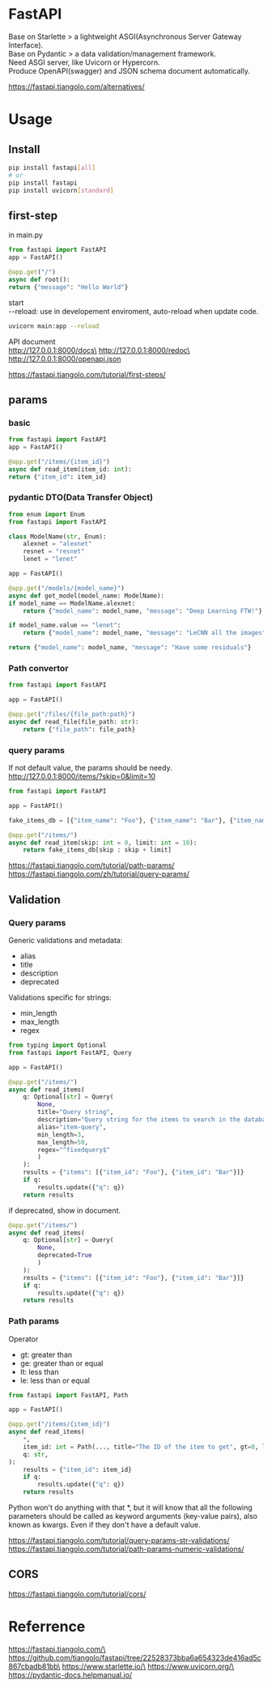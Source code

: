 # FastAPI

Base on Starlette > a lightweight ASGI(Asynchronous Server Gateway Interface).\
Base on Pydantic > a data validation/management framework.\
Need ASGI server, like Uvicorn or Hypercorn.\
Produce OpenAPI(swagger) and JSON schema document automatically.

https://fastapi.tiangolo.com/alternatives/

# Usage

## Install

```bash
pip install fastapi[all]
# or
pip install fastapi
pip install uvicorn[standard]
```

## first-step

in main.py

```python
from fastapi import FastAPI
app = FastAPI()

@app.get("/")
async def root():
return {"message": "Hello World"}
```

start\
--reload: use in developement enviroment, auto-reload when update code.

```bash
uvicorn main:app --reload
```

API document\
http://127.0.0.1:8000/docs\
http://127.0.0.1:8000/redoc\
http://127.0.0.1:8000/openapi.json

https://fastapi.tiangolo.com/tutorial/first-steps/

## params

### basic

```python
from fastapi import FastAPI
app = FastAPI()

@app.get("/items/{item_id}")
async def read_item(item_id: int):
return {"item_id": item_id}
```

### pydantic DTO(Data Transfer Object)

```python
from enum import Enum
from fastapi import FastAPI

class ModelName(str, Enum):
    alexnet = "alexnet"
    resnet = "resnet"
    lenet = "lenet"

app = FastAPI()

@app.get("/models/{model_name}")
async def get_model(model_name: ModelName):
if model_name == ModelName.alexnet:
    return {"model_name": model_name, "message": "Deep Learning FTW!"}

if model_name.value == "lenet":
    return {"model_name": model_name, "message": "LeCNN all the images"}

return {"model_name": model_name, "message": "Have some residuals"}
```

### Path convertor

```python
from fastapi import FastAPI

app = FastAPI()

@app.get("/files/{file_path:path}")
async def read_file(file_path: str):
    return {"file_path": file_path}
```

### query params
If not default value, the params should be needy.\
http://127.0.0.1:8000/items/?skip=0&limit=10

```python
from fastapi import FastAPI

app = FastAPI()

fake_items_db = [{"item_name": "Foo"}, {"item_name": "Bar"}, {"item_name": "Baz"}]

@app.get("/items/")
async def read_item(skip: int = 0, limit: int = 10):
    return fake_items_db[skip : skip + limit]
```

https://fastapi.tiangolo.com/tutorial/path-params/
https://fastapi.tiangolo.com/zh/tutorial/query-params/

## Validation

### Query params

Generic validations and metadata:

* alias
* title
* description
* deprecated

Validations specific for strings:

* min_length
* max_length
* regex

```python
from typing import Optional
from fastapi import FastAPI, Query

app = FastAPI()

@app.get("/items/")
async def read_items(
    q: Optional[str] = Query(
        None,
        title="Query string",
        description="Query string for the items to search in the database that have a good match",
        alias="item-query",
        min_length=3,
        max_length=50,
        regex="^fixedquery$"
        )
    ):
    results = {"items": [{"item_id": "Foo"}, {"item_id": "Bar"}]}
    if q:
        results.update({"q": q})
    return results
```

if deprecated, show in document.

```python
@app.get("/items/")
async def read_items(
    q: Optional[str] = Query(
        None,
        deprecated=True
        )
    ):
    results = {"items": [{"item_id": "Foo"}, {"item_id": "Bar"}]}
    if q:
        results.update({"q": q})
    return results
```
### Path params

Operator
* gt: greater than
* ge: greater than or equal
* lt: less than
* le: less than or equal

```python
from fastapi import FastAPI, Path

app = FastAPI()

@app.get("/items/{item_id}")
async def read_items(
    *,
    item_id: int = Path(..., title="The ID of the item to get", gt=0, le=1000),
    q: str,
):
    results = {"item_id": item_id}
    if q:
        results.update({"q": q})
    return results
```

Python won't do anything with that *, but it will know that all the following parameters should be called as keyword arguments (key-value pairs), also known as kwargs. Even if they don't have a default value.

https://fastapi.tiangolo.com/tutorial/query-params-str-validations/
https://fastapi.tiangolo.com/tutorial/path-params-numeric-validations/

## CORS

https://fastapi.tiangolo.com/tutorial/cors/

# Referrence

https://fastapi.tiangolo.com/\
https://github.com/tiangolo/fastapi/tree/22528373bba6a654323de416ad5c867cbadb81bb\
https://www.starlette.io/\
https://www.uvicorn.org/\
https://pydantic-docs.helpmanual.io/